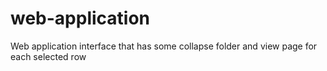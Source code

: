# web-application
Web application interface that has some collapse folder and view page for each selected row
